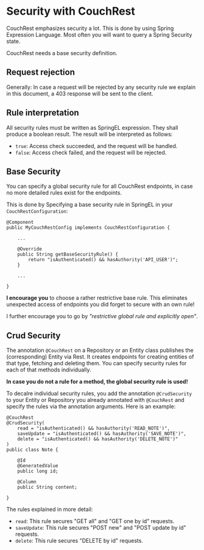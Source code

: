 # Security with CouchRest

CouchRest emphasizes security a lot. This is done by using Spring Expression Language. Most often you will want
to query a Spring Security state.

CouchRest needs a base security definition.

## Request rejection

Generally: In case a request will be rejected by any security rule we explain in this document, 
a 403 response will be sent to the client.

## Rule interpretation

All security rules must be written as SpringEL expression. They shall produce a boolean result.
The result will be interpreted as follows:

- `true`: Access check succeeded, and the request will be handled.
- `false`: Access check failed, and the request will be rejected.

## Base Security

You can specify a global security rule for all CouchRest endpoints, in case no more detailed
rules exist for the endpoints.

This is done by Specifying a base security rule in SpringEL in your `CouchRestConfiguration`:

```
@Component
public MyCouchRestConfig implements CouchRestConfiguration {

    ...
    
    @Override
    public String getBaseSecurityRule() {
        return "isAuthenticated() && hasAuthority('API_USER')";
    }
  
    ...
  
}
```

__I encourage you__ to choose a rather restrictive base rule. This eliminates unexpected access of endpoints you did
forget to secure with an own rule!

I further encourage you to go by _"restrictive global rule and explicitly open"_. 


## Crud Security

The annotation `@CouchRest` on a Repository or an Entity class publishes the (corresponding) Entity via Rest.
It creates endpoints for creating entities of that type, fetching and deleting them. You can specify security rules
for each of that methods individually.

__In case you do not a rule for a method, the global security rule is used!__

To decalre individual security rules, you add the annotation `@CrudSecurity` to your
Entity or Repository you already annotated with `@CouchRest` and specify the rules via the annotation
arguments. Here is an example:

```
@CouchRest
@CrudSecurity(
    read = "isAuthenticated() && hasAuthority('READ_NOTE')",
    saveUpdate = "isAuthenticated() && hasAuthority('SAVE_NOTE')",
    delete = "isAuthenticated() && hasAuthority('DELETE_NOTE')"
)
public class Note {

    @Id
    @GeneratedValue
    public long id;
    
    @Column
    public String content;

}
```

The rules explained in more detail:
- `read`: This rule secures "GET all" and "GET one by id" requests.
- `saveUpdate`: This rule secures "POST new" and "POST update by id" requests.
- `delete`: This rule secures "DELETE by id" requests.
